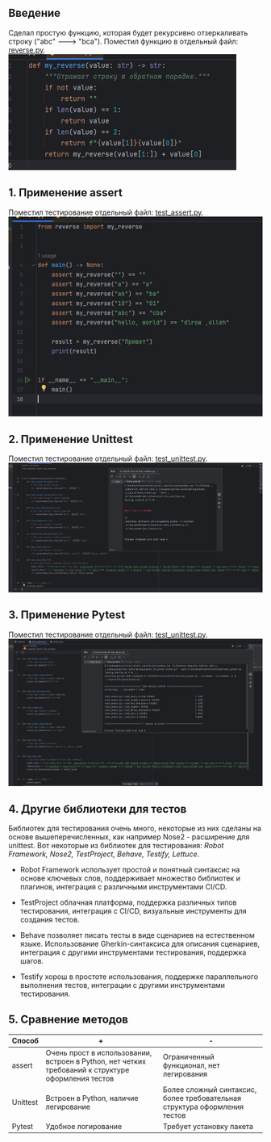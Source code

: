 ## Введение
Сделал простую функцию, которая будет рекурсивно отзеркаливать строку ("abc" ---> "bca"). Поместил функцию в отдельный файл: [reverse.py](https://github.com/ytkinroman/tekhnologii_programmirovaniya_1/blob/main/reverse.py).
![Image](github_img/img_function.jpg)

 
 
## 1. Применение assert
Поместил тестирование отдельный файл: [test_assert.py](https://github.com/ytkinroman/tekhnologii_programmirovaniya_1/blob/main/test_assert.py).
![Image](github_img/img_assert.jpg)



## 2. Применение Unittest
Поместил тестирование отдельный файл: [test_unittest.py](https://github.com/ytkinroman/tekhnologii_programmirovaniya_1/blob/main/test_unittest.py).
![Image](github_img/img_unitllest.jpg)



## 3. Применение Pytest
Поместил тестирование отдельный файл: [test_unittest.py](https://github.com/ytkinroman/tekhnologii_programmirovaniya_1/blob/main/test_pytest.py).
![Image](github_img/img_pytest.jpg)

## 4. Другие библиотеки для тестов
Библиотек для тестирования очень много, некоторые из них сделаны на основе вышеперечисленных, как например Nose2 - расширение для unittest. Вот некоторые из библиотек для тестирования: *Robot Framework, Nose2, TestProject, Behave, Testify, Lettuce*.

- Robot Framework использует простой и понятный синтаксис на основе ключевых слов, поддерживает множество библиотек и плагинов, интеграция с различными инструментами CI/CD.

- TestProject облачная платформа, поддержка различных типов тестирования, интеграция с CI/CD, визуальные инструменты для создания тестов.

- Behave позволяет писать тесты в виде сценариев на естественном языке. Использование Gherkin-синтаксиса для описания сценариев, интеграция с другими инструментами тестирования, поддержка шагов.

- Testify хорош в простоте использования, поддержке параллельного выполнения тестов, интеграции с другими инструментами тестирования.


## 5. Сравнение методов
| Способ | + | - |
| -------- | -------- | -------- |
| assert | Очень прост в использовании, встроен в Python, нет четких требований к структуре оформления тестов | Ограниченный функционал, нет легирования |
| Unittest | Встроен в Python, наличие легирование | Более сложный синтаксис, более требовательная структура оформления тестов|
| Pytest | Удобное логирование | Требует установку пакета |
